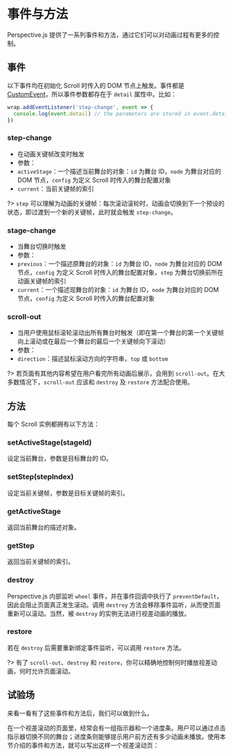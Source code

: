 # 事件与方法

Perspective.js 提供了一系列事件和方法，通过它们可以对动画过程有更多的控制。

## 事件

以下事件均在初始化 Scroll 时传入的 DOM 节点上触发。事件都是 [CustomEvent](https://developer.mozilla.org/en-US/docs/Web/API/CustomEvent)，所以事件参数都存在于 `detail` 属性中。比如：
```javascript
wrap.addEventListener('step-change', event => {
  console.log(event.detail) // the parameters are stored in event.detail
})
```

### step-change

- 在动画关键帧改变时触发
- 参数：
- `activeStage`：一个描述当前舞台的对象：`id` 为舞台 ID，`node` 为舞台对应的 DOM 节点，`config` 为定义 Scroll 时传入的舞台配置对象
- `current`：当前关键帧的索引

?> `step` 可以理解为动画的关键帧：每次滚动滚轮时，动画会切换到下一个预设的状态，即过渡到一个新的关键帧，此时就会触发 `step-change`。

### stage-change

- 当舞台切换时触发
- 参数：
- `previous`：一个描述原舞台的对象：`id` 为舞台 ID，`node` 为舞台对应的 DOM 节点，`config` 为定义 Scroll 时传入的舞台配置对象，`step` 为舞台切换前所在动画关键帧的索引
- `current`：一个描述现舞台的对象：`id` 为舞台 ID，`node` 为舞台对应的 DOM 节点，`config` 为定义 Scroll 时传入的舞台配置对象

### scroll-out

- 当用户使用鼠标滚轮滚动出所有舞台时触发（即在第一个舞台的第一个关键帧向上滚动或在最后一个舞台的最后一个关键帧向下滚动）
- 参数：
 - `direction`：描述鼠标滚动方向的字符串，`top` 或 `bottom`

?> 若页面有其他内容希望在用户看完所有动画后展示，会用到 `scroll-out`。在大多数情况下，`scroll-out` 应该和 `destroy` 及 `restore` 方法配合使用。

## 方法

每个 Scroll 实例都拥有以下方法：

### setActiveStage(stageId)
设定当前舞台，参数是目标舞台的 ID。

### setStep(stepIndex)
设定当前关键帧，参数是目标关键帧的索引。

### getActiveStage
返回当前舞台的描述对象。

### getStep
返回当前关键帧的索引。

### destroy
Perspective.js 内部监听 `wheel` 事件，并在事件回调中执行了 `preventDefault`，因此会阻止页面真正发生滚动。调用 `destroy` 方法会移除事件监听，从而使页面重新可以滚动。当然，被 `destroy` 的实例无法进行视差动画的播放。

### restore
若在 `destroy` 后需要重新绑定事件监听，可以调用 `restore` 方法。

?> 有了 `scroll-out`、`destroy` 和 `restore`，你可以精确地控制何时播放视差动画，何时允许页面滚动。

## 试验场

来看一看有了这些事件和方法后，我们可以做到什么。

在一个视差滚动的页面里，经常会有一组指示器和一个进度条。用户可以通过点击指示器切换不同的舞台；进度条则能够提示用户前方还有多少动画未播放。使用本节介绍的事件和方法，就可以写出这样一个视差滚动页：

<script async src="//jsfiddle.net/leopoldthecuber/m22mypy5/1/embed/result/"></script>